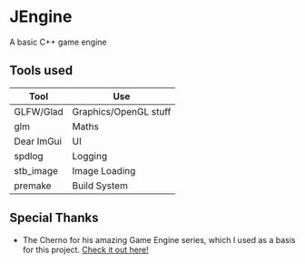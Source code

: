 # JEngine
A basic C++ game engine

## Tools used
| Tool | Use |
| ----------- | ----------- |
| GLFW/Glad | Graphics/OpenGL stuff |
| glm | Maths |
| Dear ImGui | UI |
| spdlog | Logging |
| stb_image | Image Loading |
| premake | Build System |

## Special Thanks
- The Cherno for his amazing Game Engine series, which I used as a basis for this project. [Check it out here!](https://www.youtube.com/playlist?list=PLlrATfBNZ98dC-V-N3m0Go4deliWHPFwT)
